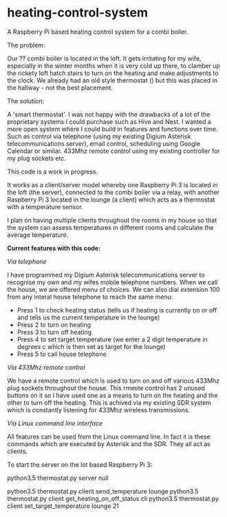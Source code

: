 # heating-control-system
A Raspberry Pi based heating control system for a combi boiler.

The problem:

Our ?? combi boiler is located in the loft.  It gets irritating for my wife, especially in the winter months when it is very cold up there, to clamber up the rickety loft hatch stairs to turn on the heating and make adjustments to the clock.  We already had an old style thermostat () but this was placed in the hallway - not the best placement.

The solution:

A 'smart thermostat'.  I was not happy with the drawbacks of a lot of the proprietary systems I could purchase such as Hive and Nest.  I wanted a more open system where I could build in features and functions over time.  Such as control via telephone (using my existing Digium Asterisk telecommunications server), email control, scheduling using Google Calendar or similar.  433Mhz remote control using my existing controller for my plug sockets etc.

This code is a work in progress.

It works as a client/server model whereby one Raspberry Pi 3 is located in the loft (the server), connected to the combi boiler via a relay, with another Raspberry Pi 3 located in the lounge (a client) which acts as a thermostat with a temperature sensor.

I plan on having multiple clients throughout the rooms in my house so that the system can assess temperatures in different rooms and calculate the average temperature.

**Current features with this code:**

_Via telephone_

I have programmed my Digium Asterisk telecommunications server to recognise my own and my wifes mobile telephone numbers.  When we call the house, we are offered menu of choices.  We can also dial extension 100 from any interal house telephone to reach the same menu:

* Press 1 to check heating status (tells us if heating is currently on or off and tells us the current temperature in the lounge)
* Press 2 to turn on heating
* Press 3 to turn off heating
* Press 4 to set target temperature (we enter a 2 digit temperature in degrees c which is then set as target for the lounge)
* Press 5 to call house telephone

_Via 433Mhz remote control_

We have a remote control which is used to turn on and off various 433Mhz plug sockets throughout the house.  This rmeote control has 2 unused buttons on it so I have used one as a means to turn on the heating and the other to turn off the heating.  This is achived via my existing SDR system which is constantly listening for 433Mhz wireless transmissions.

_Via Linux command line interface_

All features can be used from the Linux command line.  In fact it is these commands which are executed by Asterisk and the SDR.  They all act as clients.

To start the server on the lot based Raspberry Pi 3:

python3.5 thermostat.py server null

python3.5 thermostat.py client send_temperature lounge
python3.5 thermostat.py client get_heating_on_off_status cli
python3.5 thermostat.py client set_target_temperature lounge 21
